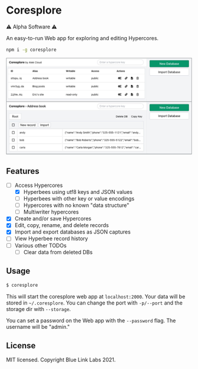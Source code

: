 # Coresplore

⚠️ Alpha Software ⚠️

An easy-to-run Web app for exploring and editing Hypercores.

```bash
npm i -g coresplore
```

![screenshot.jpg](screenshot.jpg)

## Features

- [ ] Access Hypercores
  - [x] Hyperbees using utf8 keys and JSON values
  - [ ] Hyperbees with other key or value encodings
  - [ ] Hypercores with no known "data structure"
  - [ ] Multiwriter hypercores
- [x] Create and/or save Hypercores
- [x] Edit, copy, rename, and delete records
- [x] Import and export databases as JSON captures
- [ ] View Hyperbee record history
- [ ] Various other TODOs
  - [ ] Clear data from deleted DBs

## Usage

```bash
$ coresplore
```

This will start the coresplore web app at `localhost:2000`. Your data will be stored in `~/.coresplore`. You can change the port with `-p/--port` and the storage dir with `--storage`.

You can set a password on the Web app with the `--password` flag. The username will be "admin."

## License

MIT licensed. Copyright Blue Link Labs 2021.